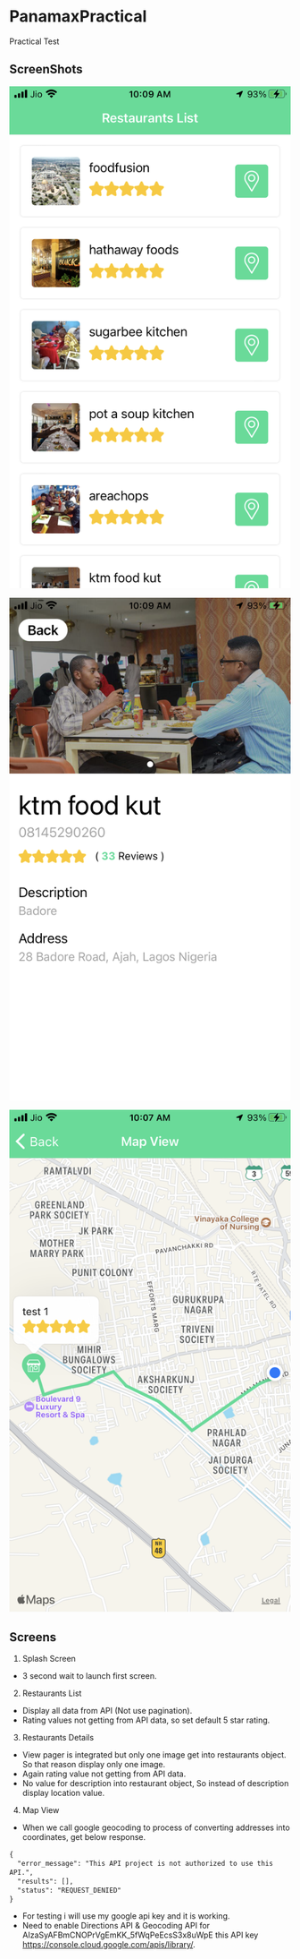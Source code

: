 # PanamaxPractical
Practical Test

## ScreenShots
![](https://github.com/haripatel-mobio/PanamaxPractical/blob/development/screenshots/resraurant_list.png)

![](https://github.com/haripatel-mobio/PanamaxPractical/blob/development/screenshots/restaurant_details.png)

![](https://github.com/haripatel-mobio/PanamaxPractical/blob/development/screenshots/map_view.png)

## Screens
1. Splash Screen
- 3 second wait to launch first screen.

2. Restaurants List
- Display all data from API (Not use pagination).
- Rating values not getting from API data, so set default 5 star rating.

3. Restaurants Details
- View pager is integrated but only one image get into restaurants object. So that reason display only one image.
- Again rating value not getting from API data.
- No value for description into restaurant object, So instead of description display location value.

4. Map View
- When we call google geocoding to process of converting addresses into coordinates, get below response.
```
{
  "error_message": "This API project is not authorized to use this API.",
  "results": [],
  "status": "REQUEST_DENIED"
}
```
- For testing i will use my google api key and it is working.
- Need to enable Directions API & Geocoding API for AIzaSyAFBmCNOPrVgEmKK_5fWqPeEcsS3x8uWpE this API key https://console.cloud.google.com/apis/library/.